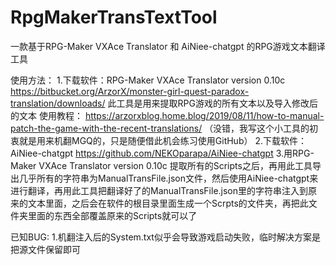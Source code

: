 # RpgMakerTransTextTool
一款基于RPG-Maker VXAce Translator 和 AiNiee-chatgpt 的RPG游戏文本翻译工具

使用方法：
1.下载软件：RPG-Maker VXAce Translator version 0.10c   
  https://bitbucket.org/ArzorX/monster-girl-quest-paradox-translation/downloads/
  此工具是用来提取RPG游戏的所有文本以及导入修改后的文本
  使用教程：
  https://arzorxblog.home.blog/2019/08/11/how-to-manual-patch-the-game-with-the-recent-translations/
  （没错，我写这个小工具的初衷就是用来机翻MGQ的，只是随便借此机会练习使用GitHub）
2.下载软件：AiNiee-chatgpt
  https://github.com/NEKOparapa/AiNiee-chatgpt
3.用RPG-Maker VXAce Translator version 0.10c 提取所有的Scripts之后，再用此工具导出几乎所有的字符串为ManualTransFile.json文件，然后使用AiNiee-chatgpt来进行翻译，再用此工具把翻译好了的ManualTransFile.json里的字符串注入到原来的文本里面，之后会在软件的根目录里面生成一个Scrpts的文件夹，再把此文件夹里面的东西全部覆盖原来的Scripts就可以了

已知BUG:
1.机翻注入后的System.txt似乎会导致游戏启动失败，临时解决方案是把源文件保留即可
